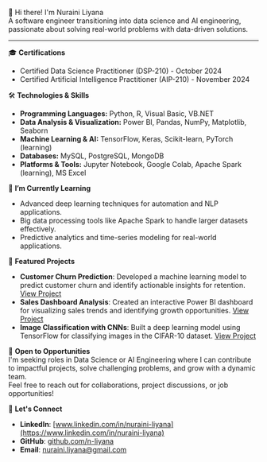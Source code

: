 👋 Hi there! I'm Nuraini Liyana  
A software engineer transitioning into data science and AI engineering, passionate about solving real-world problems with data-driven solutions.  

---

🎓 **Certifications**  
- Certified Data Science Practitioner (DSP-210) - October 2024  
- Certified Artificial Intelligence Practitioner (AIP-210) - November 2024  

🛠️ **Technologies & Skills**  
- **Programming Languages:** Python, R, Visual Basic, VB.NET  
- **Data Analysis & Visualization:** Power BI, Pandas, NumPy, Matplotlib, Seaborn  
- **Machine Learning & AI:** TensorFlow, Keras, Scikit-learn, PyTorch (learning)  
- **Databases:** MySQL, PostgreSQL, MongoDB  
- **Platforms & Tools:** Jupyter Notebook, Google Colab, Apache Spark (learning), MS Excel  

🌱 **I’m Currently Learning**  
- Advanced deep learning techniques for automation and NLP applications.  
- Big data processing tools like Apache Spark to handle larger datasets effectively.  
- Predictive analytics and time-series modeling for real-world applications.  

📂 **Featured Projects**  
- **Customer Churn Prediction**: Developed a machine learning model to predict customer churn and identify actionable insights for retention. [View Project](https://github.com/n-liyana/churn-prediction)  
- **Sales Dashboard Analysis**: Created an interactive Power BI dashboard for visualizing sales trends and identifying growth opportunities. [View Project](https://github.com/n-liyana/sales-dashboard)  
- **Image Classification with CNNs**: Built a deep learning model using TensorFlow for classifying images in the CIFAR-10 dataset. [View Project](https://github.com/n-liyana/image-classification)  

🌟 **Open to Opportunities**  
I'm seeking roles in Data Science or AI Engineering where I can contribute to impactful projects, solve challenging problems, and grow with a dynamic team.  
Feel free to reach out for collaborations, project discussions, or job opportunities!  

🤝 **Let's Connect**  
- **LinkedIn**: [www.linkedin.com/in/nuraini-liyana](https://www.linkedin.com/in/nuraini-liyana)  
- **GitHub**: [github.com/n-liyana](https://github.com/n-liyana)  
- **Email**: [nuraini.liyana@gmail.com](mailto:nuraini.liyana@gmail.com)  
